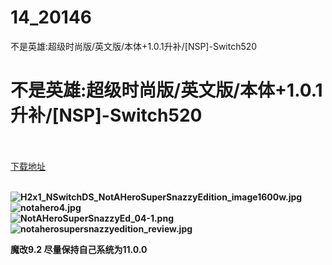 # 14_20146
不是英雄:超级时尚版/英文版/本体+1.0.1升补/[NSP]-Switch520
# 不是英雄:超级时尚版/英文版/本体+1.0.1升补/[NSP]-Switch520
 <br/></br>
[下载地址](https://www.switch520.cc/article/20146 "下载地址")
<br/></br>

<p><strong><img title="H2x1_NSwitchDS_NotAHeroSuperSnazzyEdition_image1600w.jpg" src="https://www.switch520.cc/muke_img/2021_07_12_55911856bece9.jpg" alt="H2x1_NSwitchDS_NotAHeroSuperSnazzyEdition_image1600w.jpg"></strong><br>
<strong><img title="notahero4.jpg" src="https://www.switch520.cc/muke_img/2021_07_12_a71cc44ad9e56.jpg" alt="notahero4.jpg"></strong><br>
<strong><img title="NotAHeroSuperSnazzyEd_04-1.png" src="https://www.switch520.cc/muke_img/2021_07_12_4e44e90f1d026.png" alt="NotAHeroSuperSnazzyEd_04-1.png"></strong><br>
<strong><img title="notaherosupersnazzyedition_review.jpg" src="https://www.switch520.cc/muke_img/2021_07_12_e31d14cf0a75f.jpg" alt="notaherosupersnazzyedition_review.jpg">&nbsp;</strong></p>
<p><strong>魔改9.2 尽量保持自己系统为11.0.0</strong></p>
